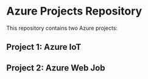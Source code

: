 # Azure Projects Repository

This repository contains two Azure projects:

## Project 1: Azure IoT

## Project 2: Azure Web Job
